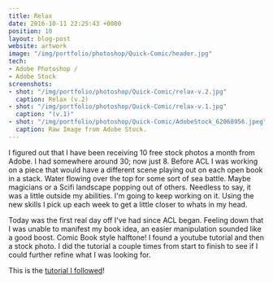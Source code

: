 ```yaml
---
title: Relax
date: 2016-10-11 22:25:43 +0000
position: 10
layout: blog-post
website: artwork
image: "/img/portfolio/photoshop/Quick-Comic/header.jpg"
tech:
- Adobe Photoshop /
- Adobe Stock
screenshots:
- shot: "/img/portfolio/photoshop/Quick-Comic/relax-v.2.jpg"
  caption: Relax (v.2)
- shot: "/img/portfolio/photoshop/Quick-Comic/relax-v.1.jpg"
  caption: "(v.1)"
- shot: "/img/portfolio/photoshop/Quick-Comic/AdobeStock_62068956.jpeg"
  caption: Raw Image from Adobe Stock.
---
```


<style type="text/css">
	.portfolio .image-tint {
		background:blue;

  	}
</style>


I figured out that I have been receiving 10 free stock photos a month from Adobe. I had somewhere around 30; now just 8. Before ACL I was working on a piece that would have a different scene playing out on each open book in a stack. Water flowing over the top for some sort of sea battle. Maybe magicians or a Scifi landscape popping out of others. Needless to say, it was a little outside my abilities. I'm going to keep working on it. Using the new skills I pick up each week to get a little closer to whats in my head. 

Today was the first real day off I've had since ACL began. Feeling down that I was unable to manifest my book idea, an easier manipulation sounded like a good boost. Comic Book style halftone! I found a youtube tutorial and then a stock photo. I did the tutorial a couple times from start to finish to see if I could further refine what I was looking for.


This is the [tutorial I followed](https://www.youtube.com/watch?v=IS6k9ax4joI)!



